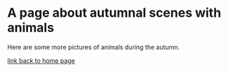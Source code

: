 # A page about autumnal scenes with animals

Here are some more pictures of animals during the autumn.

[link back to home page](../)